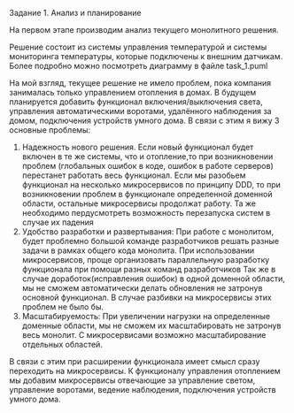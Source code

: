 Задание 1. Анализ и планирование

На первом этапе производим анализ текущего монолитного решения. 

Решение состоит из системы управления температурой и системы мониторинга температуры, которые подключены к внешним датчикам. Более подробно можно посмотреть диаграмму в файле task_1.puml  

На мой взгляд, текущее решение не имело проблем, пока компания занималась только управлением отопления в домах. В будущем планируется добавить функционал  включения/выключения света, управления автоматическими воротами, удалённого наблюдения за домом, подключения устройств умного дома. В связи с этим я вижу 3 основные проблемы:
1. Надежность нового решения. Если новый функционал будет включен в те же системы, что и отопление,то при возникновении проблем (глобальных ошибок в коде, ошибок в работе серверов) перестанет работать весь функционал. Если мы разобьем функционал на несколько микросервисов по принципу DDD, то при возникновении проблем в функционале определенной доменной области, остальные микросервисы продолжат работу. Та же необходимо пердусмотреть возможность перезапуска систем в случае их падения
2. Удобство разработки и развертывания: При работе с монолитом, будет проблемно большой команде разработчиков решать разные задачи в рамках общего кода монолита. При использовании микросервисов, проще организовать параллельную разработку функционала при помощи разных команд разработчиков
Так же в случае доработок(исправления ошибок) в одной доменной области, мы не сможем автоматически делать обновления не затронув основной функционал. В случае разбивки на микросервисы этих проблем не было бы.
3. Масштабируемость: При увеличении нагрузки на определенные доменные области, мы не сможем их масштабировать не затронув весь монолит. С микросервисами возможно масштабирование отдельных областей.


В связи с этим при расширении функционала имеет смысл  сразу переходить на микросервисы. К функционалу управления отоплением мы добавим микросервисы отвечающие за управление светом, управление воротами, ведение наблюдения, подключения устройств умного дома.   